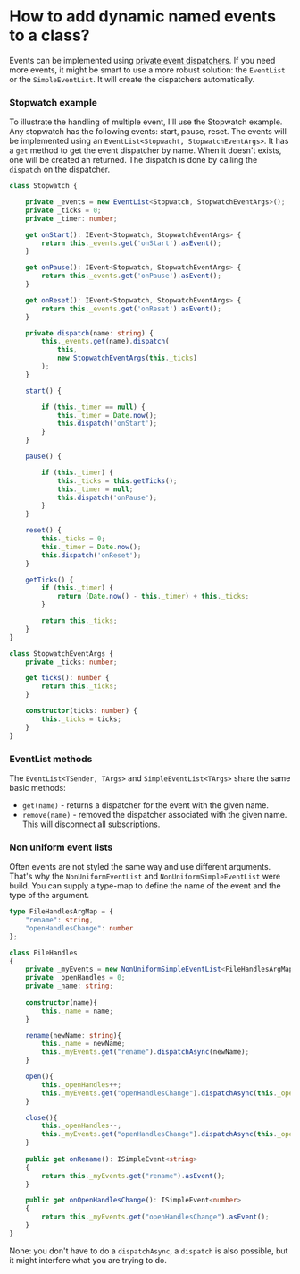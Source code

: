 # How to add dynamic named events to a class?

Events can be implemented using <a href="HowToAddAnEventToAClass.md">private event dispatchers</a>. If you need more
events, it might be smart to use a more robust solution: the `EventList` or the `SimpleEventList`. It will create
the dispatchers automatically.

### Stopwatch example
To illustrate the handling of multiple event, I'll use the Stopwatch example. Any stopwatch has the following events:
start, pause, reset. The events will be implemented using an `EventList<Stopwacht, StopwatchEventArgs>`. It has 
a `get` method to get the event dispatcher by name. When it doesn't exists, one will be created an returned. The dispatch is 
done by calling the `dispatch` on the dispatcher.

```typescript
class Stopwatch {

    private _events = new EventList<Stopwatch, StopwatchEventArgs>();
    private _ticks = 0;
    private _timer: number;

    get onStart(): IEvent<Stopwatch, StopwatchEventArgs> {
        return this._events.get('onStart').asEvent();
    }

    get onPause(): IEvent<Stopwatch, StopwatchEventArgs> {
        return this._events.get('onPause').asEvent();
    }

    get onReset(): IEvent<Stopwatch, StopwatchEventArgs> {
        return this._events.get('onReset').asEvent();
    }

    private dispatch(name: string) {
        this._events.get(name).dispatch(
            this,
            new StopwatchEventArgs(this._ticks)
        );
    }

    start() {

        if (this._timer == null) {
            this._timer = Date.now();
            this.dispatch('onStart');
        }
    }

    pause() {

        if (this._timer) {
            this._ticks = this.getTicks();
            this._timer = null;
            this.dispatch('onPause');
        }
    }

    reset() {
        this._ticks = 0;
        this._timer = Date.now();
        this.dispatch('onReset');
    }

    getTicks() {
        if (this._timer) {
            return (Date.now() - this._timer) + this._ticks;
        }

        return this._ticks;
    }
}

class StopwatchEventArgs {
    private _ticks: number;

    get ticks(): number {
        return this._ticks;
    }

    constructor(ticks: number) {
        this._ticks = ticks;
    }
}

```

### EventList methods
The `EventList<TSender, TArgs>` and `SimpleEventList<TArgs>` share the same basic methods:

- `get(name)` - returns a dispatcher for the event with the given name.
- `remove(name)` - removed the dispatcher associated with the given name. This will disconnect all subscriptions.

### Non uniform event lists
Often events are not styled the same way and use different arguments. That's why the `NonUniformEventList` and `NonUniformSimpleEventList` were build. You can supply a type-map to define the name of the event and the type of the argument.

```typescript
type FileHandlesArgMap = {
    "rename": string,
    "openHandlesChange": number
};

class FileHandles
{
    private _myEvents = new NonUniformSimpleEventList<FileHandlesArgMap>();
    private _openHandles = 0;
    private _name: string;
    
    constructor(name){
        this._name = name;
    }

    rename(newName: string){
        this._name = newName;
        this._myEvents.get("rename").dispatchAsync(newName);
    }

    open(){
        this._openHandles++;
        this._myEvents.get("openHandlesChange").dispatchAsync(this._openHandles);
    }

    close(){
        this._openHandles--;
        this._myEvents.get("openHandlesChange").dispatchAsync(this._openHandles);
    }
    
    public get onRename(): ISimpleEvent<string>
    {
        return this._myEvents.get("rename").asEvent();
    }

    public get onOpenHandlesChange(): ISimpleEvent<number>
    {
        return this._myEvents.get("openHandlesChange").asEvent();
    }
}
```
None: you don't have to do a `dispatchAsync`, a `dispatch` is also possible, but it might interfere what you are trying to do.
